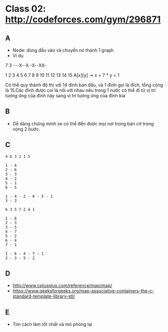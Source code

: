 # Class 02: http://codeforces.com/gym/296871

## A

+ Node: dùng đầu vào và chuyển nó thành 1 graph
+ Ví dụ
  
7 3
---X--X
-X--XX-

1 2 3 4 5 6 7
8 9 10 11 12 13 14
15
A[x][y] -> x + 7 * y + 1

Có thể quy thành độ thị với 14 đỉnh ban đầu, và 1 đỉnh gọi là đích, tổng cộng là 15.Các đỉnh được coi là nối với nhau nếu trong 1 nước có thể đi từ vị trí tương ứng của đỉnh này sang vị trí tương ứng của đỉnh kia

## B

+ Dễ dàng chứng minh xe có thể đến được mọi nơi trong bàn cờ trong vòng 2 bước.
  
## C

```
4 6 3 2 1 5

1 - 4
2 - 6
3 - 3
4 - 2
5 - 1
6 - 5

1 - 4 - 2 - 6 - 5 - 1
3 - 3
```

```
6 3 5 7 2 4 1

1 - 6
2 - 3
3 - 5
4 - 7
5 - 2
6 - 4
7 - 1

1 - 6 - 4 - 7 - 1
2 - 3 - 5 - 2 
```

## D

+ http://www.cplusplus.com/reference/map/map/
+ https://www.geeksforgeeks.org/map-associative-containers-the-c-standard-template-library-stl/

## E

+ Tìm cách làm tốt nhất và mô phỏng lại
